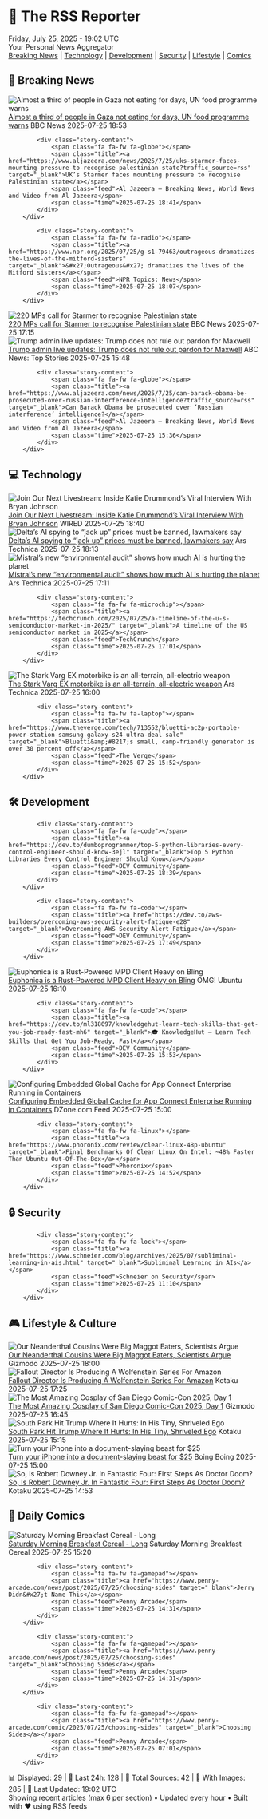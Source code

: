 <!-- Processing 54 RSS feeds at 2025-07-25 19:02:32 UTC -->
<!-- Processing: XKCD -->
<!-- Processing: Poorly Drawn Lines -->
<!-- Processing: Dilbert -->
<!-- Processing: Cyanide & Happiness -->
<!-- Processing: Questionable Content -->
<!-- Processing: Dinosaur Comics -->
<!-- Processing: BBC World News -->
<!-- Processing: Al Jazeera Breaking News -->
<!-- Processing: NPR News -->
<!-- Processing: Sky News World -->
<!-- Processing: Ars Technica -->
<!-- Processing: O'Reilly Radar -->
<!-- Processing: WIRED -->
<!-- Processing: Dev.to -->
<!-- Processing: StackOverflow Blog -->
<!-- Processing: OMG! Ubuntu -->
<!-- Processing: GitLab Blog -->
<!-- Processing: InfoQ -->
<!-- Processing: Boing Boing -->
<!-- Processing: Schneier on Security -->
<!-- Generated 6 new posts out of 20 feeds processed -->
<div class="newspaper-header">
    <h1 class="newspaper-title">📰 The RSS Reporter</h1>
    <div class="newspaper-date">Friday, July 25, 2025 - 19:02 UTC</div>
    <div class="newspaper-subtitle">Your Personal News Aggregator</div>
</div>

<div class="newspaper-nav">
    <a href="#breaking">Breaking News</a> |
    <a href="#tech">Technology</a> |
    <a href="#dev">Development</a> |
    <a href="#security">Security</a> |
    <a href="#lifestyle">Lifestyle</a> |
    <a href="#webcomics">Comics</a>
</div>

<div class="news-section breaking-news" id="breaking">
<h2 class="section-header">🚨 Breaking News</h2>
<div class="stories-container">
<div class="story">
            <img src="https://ichef.bbci.co.uk/ace/standard/240/cpsprodpb/22ae/live/6b123400-6984-11f0-8dbd-f3d32ebd3327.jpg" alt="Almost a third of people in Gaza not eating for days, UN food programme warns" class="story-image" loading="lazy" onerror="this.style.display='none'">
            <div class="story-content">
                <span class="fa fa-fw fa-earth-americas"></span>
                <span class="title"><a href="https://www.bbc.com/news/articles/ckgjg81qqwvo" target="_blank">Almost a third of people in Gaza not eating for days, UN food programme warns</a></span>
                <span class="feed">BBC News</span>
                <span class="time">2025-07-25 18:53</span>
            </div>
        </div>
<div class="story">
            
            <div class="story-content">
                <span class="fa fa-fw fa-globe"></span>
                <span class="title"><a href="https://www.aljazeera.com/news/2025/7/25/uks-starmer-faces-mounting-pressure-to-recognise-palestinian-state?traffic_source=rss" target="_blank">UK’s Starmer faces mounting pressure to recognise Palestinian state</a></span>
                <span class="feed">Al Jazeera – Breaking News, World News and Video from Al Jazeera</span>
                <span class="time">2025-07-25 18:41</span>
            </div>
        </div>
<div class="story">
            
            <div class="story-content">
                <span class="fa fa-fw fa-radio"></span>
                <span class="title"><a href="https://www.npr.org/2025/07/25/g-s1-79463/outrageous-dramatizes-the-lives-of-the-mitford-sisters" target="_blank">&#x27;Outrageous&#x27; dramatizes the lives of the Mitford sisters</a></span>
                <span class="feed">NPR Topics: News</span>
                <span class="time">2025-07-25 18:07</span>
            </div>
        </div>
<div class="story">
            <img src="https://ichef.bbci.co.uk/ace/standard/240/cpsprodpb/c89d/live/4c02c1d0-6973-11f0-8dbd-f3d32ebd3327.jpg" alt="220 MPs call for Starmer to recognise Palestinian state" class="story-image" loading="lazy" onerror="this.style.display='none'">
            <div class="story-content">
                <span class="fa fa-fw fa-flag"></span>
                <span class="title"><a href="https://www.bbc.com/news/articles/cx202zvygmlo" target="_blank">220 MPs call for Starmer to recognise Palestinian state</a></span>
                <span class="feed">BBC News</span>
                <span class="time">2025-07-25 17:15</span>
            </div>
        </div>
<div class="story">
            <img src="https://s.abcnews.com/images/US/2226115906_1753449074982_hpMain_4x3t_384.jpg" alt="Trump admin live updates: Trump does not rule out pardon for Maxwell" class="story-image" loading="lazy" onerror="this.style.display='none'">
            <div class="story-content">
                <span class="fa fa-fw fa-tv"></span>
                <span class="title"><a href="https://abcnews.go.com/Politics/live-updates/trump-admin-live-updates/?id=123918735" target="_blank">Trump admin live updates: Trump does not rule out pardon for Maxwell</a></span>
                <span class="feed">ABC News: Top Stories</span>
                <span class="time">2025-07-25 15:48</span>
            </div>
        </div>
<div class="story">
            
            <div class="story-content">
                <span class="fa fa-fw fa-globe"></span>
                <span class="title"><a href="https://www.aljazeera.com/news/2025/7/25/can-barack-obama-be-prosecuted-over-russian-interference-intelligence?traffic_source=rss" target="_blank">Can Barack Obama be prosecuted over ‘Russian interference’ intelligence?</a></span>
                <span class="feed">Al Jazeera – Breaking News, World News and Video from Al Jazeera</span>
                <span class="time">2025-07-25 15:36</span>
            </div>
        </div>
</div>
</div>
<div class="news-section tech-news" id="tech">
<h2 class="section-header">💻 Technology</h2>
<div class="stories-container">
<div class="story">
            <img src="https://media.wired.com/photos/6883b6b3961105cb77fcf550/master/pass/live_katie_drummond_bryan_johnson.jpg" alt="Join Our Next Livestream: Inside Katie Drummond’s Viral Interview With Bryan Johnson" class="story-image" loading="lazy" onerror="this.style.display='none'">
            <div class="story-content">
                <span class="fa fa-fw fa-bolt"></span>
                <span class="title"><a href="https://www.wired.com/story/inside-katie-drummonds-viral-interview-with-bryan-johnson/" target="_blank">Join Our Next Livestream: Inside Katie Drummond’s Viral Interview With Bryan Johnson</a></span>
                <span class="feed">WIRED</span>
                <span class="time">2025-07-25 18:40</span>
            </div>
        </div>
<div class="story">
            <img src="https://cdn.arstechnica.net/wp-content/uploads/2025/07/GettyImages-2207302392-500x500-1753464900.jpg" alt="Delta’s AI spying to “jack up” prices must be banned, lawmakers say" class="story-image" loading="lazy" onerror="this.style.display='none'">
            <div class="story-content">
                <span class="fa fa-fw fa-cog"></span>
                <span class="title"><a href="https://arstechnica.com/tech-policy/2025/07/deltas-ai-spying-to-jack-up-prices-must-be-banned-lawmakers-say/" target="_blank">Delta’s AI spying to “jack up” prices must be banned, lawmakers say</a></span>
                <span class="feed">Ars Technica</span>
                <span class="time">2025-07-25 18:13</span>
            </div>
        </div>
<div class="story">
            <img src="https://cdn.arstechnica.net/wp-content/uploads/2025/07/GettyImages-1318519629-500x500.jpg" alt="Mistral’s new “environmental audit” shows how much AI is hurting the planet" class="story-image" loading="lazy" onerror="this.style.display='none'">
            <div class="story-content">
                <span class="fa fa-fw fa-cog"></span>
                <span class="title"><a href="https://arstechnica.com/ai/2025/07/mistrals-new-environmental-audit-shows-how-much-ai-is-hurting-the-planet/" target="_blank">Mistral’s new “environmental audit” shows how much AI is hurting the planet</a></span>
                <span class="feed">Ars Technica</span>
                <span class="time">2025-07-25 17:11</span>
            </div>
        </div>
<div class="story">
            
            <div class="story-content">
                <span class="fa fa-fw fa-microchip"></span>
                <span class="title"><a href="https://techcrunch.com/2025/07/25/a-timeline-of-the-u-s-semiconductor-market-in-2025/" target="_blank">A timeline of the US semiconductor market in 2025</a></span>
                <span class="feed">TechCrunch</span>
                <span class="time">2025-07-25 17:01</span>
            </div>
        </div>
<div class="story">
            <img src="https://cdn.arstechnica.net/wp-content/uploads/2025/07/250619_StarkDestinationExPyreneesDay4_Tim-Stevens_VARG_EX_@syovanvliet_87935_MR-500x500.jpg" alt="The Stark Varg EX motorbike is an all-terrain, all-electric weapon" class="story-image" loading="lazy" onerror="this.style.display='none'">
            <div class="story-content">
                <span class="fa fa-fw fa-cog"></span>
                <span class="title"><a href="https://arstechnica.com/cars/2025/07/the-stark-varg-ex-motorbike-is-an-all-terrain-all-electric-weapon/" target="_blank">The Stark Varg EX motorbike is an all-terrain, all-electric weapon</a></span>
                <span class="feed">Ars Technica</span>
                <span class="time">2025-07-25 16:00</span>
            </div>
        </div>
<div class="story">
            
            <div class="story-content">
                <span class="fa fa-fw fa-laptop"></span>
                <span class="title"><a href="https://www.theverge.com/tech/713552/bluetti-ac2p-portable-power-station-samsung-galaxy-s24-ultra-deal-sale" target="_blank">Bluetti&amp;#8217;s small, camp-friendly generator is over 30 percent off</a></span>
                <span class="feed">The Verge</span>
                <span class="time">2025-07-25 15:52</span>
            </div>
        </div>
</div>
</div>
<div class="news-section dev-news" id="dev">
<h2 class="section-header">🛠️ Development</h2>
<div class="stories-container">
<div class="story">
            
            <div class="story-content">
                <span class="fa fa-fw fa-code"></span>
                <span class="title"><a href="https://dev.to/dumboprogrammer/top-5-python-libraries-every-control-engineer-should-know-3ejl" target="_blank">Top 5 Python Libraries Every Control Engineer Should Know</a></span>
                <span class="feed">DEV Community</span>
                <span class="time">2025-07-25 18:39</span>
            </div>
        </div>
<div class="story">
            
            <div class="story-content">
                <span class="fa fa-fw fa-code"></span>
                <span class="title"><a href="https://dev.to/aws-builders/overcoming-aws-security-alert-fatigue-e28" target="_blank">Overcoming AWS Security Alert Fatigue</a></span>
                <span class="feed">DEV Community</span>
                <span class="time">2025-07-25 17:49</span>
            </div>
        </div>
<div class="story">
            <img src="https://i0.wp.com/www.omgubuntu.co.uk/wp-content/uploads/2025/07/euphonica.jpg?resize=406%2C232&amp;ssl=1" alt="Euphonica is a Rust-Powered MPD Client Heavy on Bling" class="story-image" loading="lazy" onerror="this.style.display='none'">
            <div class="story-content">
                <span class="fa fa-fw fa-ubuntu"></span>
                <span class="title"><a href="https://www.omgubuntu.co.uk/2025/07/euphonica-linux-mpd-music-player" target="_blank">Euphonica is a Rust-Powered MPD Client Heavy on Bling</a></span>
                <span class="feed">OMG! Ubuntu</span>
                <span class="time">2025-07-25 16:10</span>
            </div>
        </div>
<div class="story">
            
            <div class="story-content">
                <span class="fa fa-fw fa-code"></span>
                <span class="title"><a href="https://dev.to/ml318097/knowledgehut-learn-tech-skills-that-get-you-job-ready-fast-mh6" target="_blank">🎓 KnowledgeHut — Learn Tech Skills that Get You Job-Ready, Fast</a></span>
                <span class="feed">DEV Community</span>
                <span class="time">2025-07-25 15:53</span>
            </div>
        </div>
<div class="story">
            <img src="https://dz2cdn1.dzone.com/thumbnail?fid=18526630&w=600" alt="Configuring Embedded Global Cache for App Connect Enterprise Running in Containers" class="story-image" loading="lazy" onerror="this.style.display='none'">
            <div class="story-content">
                <span class="fa fa-fw fa-newspaper"></span>
                <span class="title"><a href="https://dzone.com/articles/configuring-embedded-global-cache-for-app-connect" target="_blank">Configuring Embedded Global Cache for App Connect Enterprise Running in Containers</a></span>
                <span class="feed">DZone.com Feed</span>
                <span class="time">2025-07-25 15:00</span>
            </div>
        </div>
<div class="story">
            
            <div class="story-content">
                <span class="fa fa-fw fa-linux"></span>
                <span class="title"><a href="https://www.phoronix.com/review/clear-linux-48p-ubuntu" target="_blank">Final Benchmarks Of Clear Linux On Intel: ~48% Faster Than Ubuntu Out-Of-The-Box</a></span>
                <span class="feed">Phoronix</span>
                <span class="time">2025-07-25 14:52</span>
            </div>
        </div>
</div>
</div>
<div class="news-section security-news" id="security">
<h2 class="section-header">🔒 Security</h2>
<div class="stories-container">
<div class="story">
            
            <div class="story-content">
                <span class="fa fa-fw fa-lock"></span>
                <span class="title"><a href="https://www.schneier.com/blog/archives/2025/07/subliminal-learning-in-ais.html" target="_blank">Subliminal Learning in AIs</a></span>
                <span class="feed">Schneier on Security</span>
                <span class="time">2025-07-25 11:10</span>
            </div>
        </div>
</div>
</div>
<div class="news-section lifestyle-news" id="lifestyle">
<h2 class="section-header">🎮 Lifestyle & Culture</h2>
<div class="stories-container">
<div class="story">
            <img src="https://gizmodo.com/app/uploads/2025/07/casu-marzu.jpg" alt="Our Neanderthal Cousins Were Big Maggot Eaters, Scientists Argue" class="story-image" loading="lazy" onerror="this.style.display='none'">
            <div class="story-content">
                <span class="fa fa-fw fa-computer"></span>
                <span class="title"><a href="https://gizmodo.com/our-neanderthal-cousins-were-big-maggot-eaters-scientists-argue-2000634466" target="_blank">Our Neanderthal Cousins Were Big Maggot Eaters, Scientists Argue</a></span>
                <span class="feed">Gizmodo</span>
                <span class="time">2025-07-25 18:00</span>
            </div>
        </div>
<div class="story">
            <img src="https://i.kinja-img.com/image/upload/c_fit,q_80,w_636/f65bcb80b32652289b4d2b9e81b34570.jpg" alt="Fallout Director Is Producing A Wolfenstein Series For Amazon" class="story-image" loading="lazy" onerror="this.style.display='none'">
            <div class="story-content">
                <span class="fa fa-fw fa-gamepad"></span>
                <span class="title"><a href="https://kotaku.com/fallout-tv-show-wolfenstein-jonah-nolan-amazon-nazis-1851786995" target="_blank">Fallout Director Is Producing A Wolfenstein Series For Amazon</a></span>
                <span class="feed">Kotaku</span>
                <span class="time">2025-07-25 17:25</span>
            </div>
        </div>
<div class="story">
            <img src="https://gizmodo.com/app/uploads/2025/07/Team-Rocket-SDCC-Cosplay-Day-One.jpg" alt="The Most Amazing Cosplay of San Diego Comic-Con 2025, Day 1" class="story-image" loading="lazy" onerror="this.style.display='none'">
            <div class="story-content">
                <span class="fa fa-fw fa-computer"></span>
                <span class="title"><a href="https://gizmodo.com/sdcc-2025-cosplay-gallery-day-1-2000632373" target="_blank">The Most Amazing Cosplay of San Diego Comic-Con 2025, Day 1</a></span>
                <span class="feed">Gizmodo</span>
                <span class="time">2025-07-25 16:45</span>
            </div>
        </div>
<div class="story">
            <img src="https://i.kinja-img.com/image/upload/c_fit,q_80,w_636/dbb06a7a48a0fecc962fa6ed5f14921f.jpg" alt="South Park Hit Trump Where It Hurts: In His Tiny, Shriveled Ego" class="story-image" loading="lazy" onerror="this.style.display='none'">
            <div class="story-content">
                <span class="fa fa-fw fa-gamepad"></span>
                <span class="title"><a href="https://kotaku.com/south-park-trump-episode-satan-white-house-response-1851786980" target="_blank">South Park Hit Trump Where It Hurts: In His Tiny, Shriveled Ego</a></span>
                <span class="feed">Kotaku</span>
                <span class="time">2025-07-25 15:15</span>
            </div>
        </div>
<div class="story">
            <img src="https://i0.wp.com/boingboing.net/wp-content/uploads/2025/07/iScanner-App.jpg?fit=2250%2C1500&amp;quality=60&amp;ssl=1" alt="Turn your iPhone into a document-slaying beast for $25" class="story-image" loading="lazy" onerror="this.style.display='none'">
            <div class="story-content">
                <span class="fa fa-fw fa-arrow-right"></span>
                <span class="title"><a href="https://boingboing.net/2025/07/25/turn-your-iphone-into-a-document-slaying-beast-for-25.html" target="_blank">Turn your iPhone into a document-slaying beast for $25</a></span>
                <span class="feed">Boing Boing</span>
                <span class="time">2025-07-25 15:00</span>
            </div>
        </div>
<div class="story">
            <img src="https://i.kinja-img.com/image/upload/c_fit,q_80,w_636/60668ce2e684d7e9510807472974b7ad.png" alt="So, Is Robert Downey Jr. In Fantastic Four: First Steps As Doctor Doom?" class="story-image" loading="lazy" onerror="this.style.display='none'">
            <div class="story-content">
                <span class="fa fa-fw fa-gamepad"></span>
                <span class="title"><a href="https://kotaku.com/fantastic-four-first-steps-doctor-doom-post-credits-rdj-1851786982" target="_blank">So, Is Robert Downey Jr. In Fantastic Four: First Steps As Doctor Doom?</a></span>
                <span class="feed">Kotaku</span>
                <span class="time">2025-07-25 14:53</span>
            </div>
        </div>
</div>
</div>
<div class="news-section webcomics-section" id="webcomics">
<h2 class="section-header">🎨 Daily Comics</h2>
<div class="stories-container">
<div class="story">
            <img src="https://www.smbc-comics.com/comics/1753229613-20250726.png" alt="Saturday Morning Breakfast Cereal - Long" class="story-image" loading="lazy" onerror="this.style.display='none'">
            <div class="story-content">
                <span class="fa fa-fw fa-smile"></span>
                <span class="title"><a href="https://www.smbc-comics.com/comic/long" target="_blank">Saturday Morning Breakfast Cereal - Long</a></span>
                <span class="feed">Saturday Morning Breakfast Cereal</span>
                <span class="time">2025-07-25 15:20</span>
            </div>
        </div>
<div class="story">
            
            <div class="story-content">
                <span class="fa fa-fw fa-gamepad"></span>
                <span class="title"><a href="https://www.penny-arcade.com/news/post/2025/07/25/choosing-sides" target="_blank">Jerry Didn&#x27;t Name This</a></span>
                <span class="feed">Penny Arcade</span>
                <span class="time">2025-07-25 14:31</span>
            </div>
        </div>
<div class="story">
            
            <div class="story-content">
                <span class="fa fa-fw fa-gamepad"></span>
                <span class="title"><a href="https://www.penny-arcade.com/news/post/2025/07/25/choosing-sides" target="_blank">Choosing Sides</a></span>
                <span class="feed">Penny Arcade</span>
                <span class="time">2025-07-25 14:31</span>
            </div>
        </div>
<div class="story">
            
            <div class="story-content">
                <span class="fa fa-fw fa-gamepad"></span>
                <span class="title"><a href="https://www.penny-arcade.com/comic/2025/07/25/choosing-sides" target="_blank">Choosing Sides</a></span>
                <span class="feed">Penny Arcade</span>
                <span class="time">2025-07-25 07:01</span>
            </div>
        </div>
</div>
</div>

<div class="newspaper-footer">
    <div class="stats">
        📊 Displayed: 29 | 📅 Last 24h: 128 | 📡 Total Sources: 42 | 📸 With Images: 285 |
        🔄 Last Updated: 19:02 UTC
    </div>
    <div class="footer-note">
        Showing recent articles (max 6 per section) • Updated every hour • Built with ❤️ using RSS feeds
    </div>
</div>

